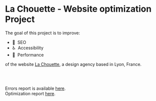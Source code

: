 # La Chouette - Website optimization Project

The goal of this project is to improve:

- :mag_right:&nbsp; SEO
- :wheelchair:&nbsp; Accessibility
- :rocket:&nbsp; Performance

of the website [La Chouette](https://newnightcoder.github.io/DanielJulien_4_05062021), a design agency based in Lyon, France.

<br></br>

Errors report is available [here](/ERRORS.md).  
Optimization report [here](/OPTIMIZATION-REPORT.md).

